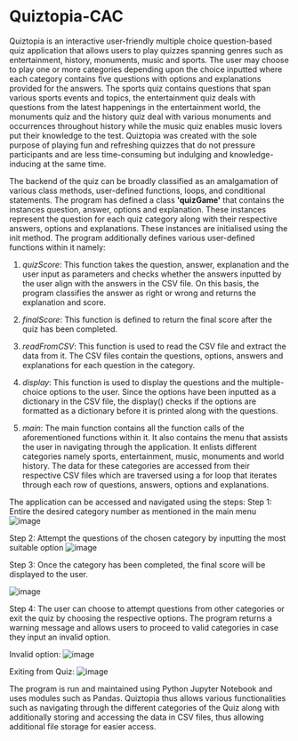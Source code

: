 # Quiztopia-CAC
Quiztopia is an interactive user-friendly multiple choice question-based quiz application that allows users to play quizzes spanning genres such as entertainment, history, monuments, music and sports. The user may choose to play one or more categories depending upon the choice inputted where each category contains five questions with options and explanations provided for the answers. The sports quiz contains questions that span various sports events and topics, the entertainment quiz deals with questions from the latest happenings in the entertainment world, the monuments quiz and the history quiz deal with various monuments and occurrences throughout history while the music quiz enables music lovers put their knowledge to the test.
Quiztopia was created with the sole purpose of playing fun and refreshing quizzes that do not pressure participants and are less time-consuming but indulging and knowledge-inducing at the same time.

The backend of the quiz can be broadly classified as an amalgamation of various class methods, user-defined functions, loops, and conditional statements.
The program has defined a class __'quizGame'__ that contains the instances question, answer, options and explanation. These instances represent the question for each quiz category along with their respective answers, options and explanations. These instances are initialised using the init method.
The program additionally defines various user-defined functions within it namely:

1) _quizScore_: This function takes the question, answer, explanation and the user input as parameters and checks whether the answers inputted by the user align with the answers in the CSV file. On this basis, the program classifies the answer as right or wrong and returns the explanation and score.

2) _finalScore_: This function is defined to return the final score after the quiz has been completed.

3) _readFromCSV_: This function is used to read the CSV file and extract the data from it. The CSV files contain the questions, options, answers and explanations for each question in the category.

4) _display_: This function is used to display the questions and the multiple-choice options to the user. Since the options have been inputted as a dictionary in the CSV file, the display() checks if the options are formatted as a dictionary before it is printed along with the questions.

5) _main_: The main function contains all the function calls of the aforementioned functions within it. It also contains the menu that assists the user in navigating through the application. It enlists different categories namely sports, entertainment, music, monuments and world history. The data for these categories are accessed from their respective CSV files which are traversed using a for loop that iterates through each row of questions, answers, options and explanations.

The application can be accessed and navigated using the steps:
Step 1: Entire the desired category number as mentioned in the main menu
![image](https://github.com/krupaannajohn/Quiztopia-CAC/assets/118895577/9d62d6ec-5d8e-43e8-b47c-8894c050b5fd)

Step 2: Attempt the questions of the chosen category by inputting the most suitable option
![image](https://github.com/krupaannajohn/Quiztopia-CAC/assets/118895577/e8df0de5-1bc3-4283-9b35-ea5cea7791b5)

Step 3: Once the category has been completed, the final score will be displayed to the user.

![image](https://github.com/krupaannajohn/Quiztopia-CAC/assets/118895577/d4077527-8085-4548-bd6f-432ad56cf626)

Step 4: The user can choose to attempt questions from other categories or exit the quiz by choosing the respective options. The program returns a warning message and allows users to proceed to valid categories in case they input an invalid option.

Invalid option: ![image](https://github.com/krupaannajohn/Quiztopia-CAC/assets/118895577/60f164d9-9623-48c9-8120-cabb445097b7)

Exiting from Quiz: ![image](https://github.com/krupaannajohn/Quiztopia-CAC/assets/118895577/d3f92838-674c-491b-8005-e830a1f9f397)

The program is run and maintained using Python Jupyter Notebook and uses modules such as Pandas.
Quiztopia thus allows various functionalities such as navigating through the different categories of the Quiz along with additionally storing and accessing the data in CSV files, thus allowing additional file storage for easier access.
